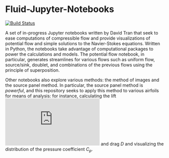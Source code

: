 # Fluid-Jupyter-Notebooks
[![Build Status](https://travis-ci.com/davidt964/Fluid-Jupyter-Notebooks.svg?branch=main)](https://travis-ci.com/davidt964/Fluid-Jupyter-Notebooks)

A set of in-progress Jupyter notebooks written by David Tran that seek to ease computations of compressible flow and provide visualizations of potential flow and simple solutions to the Navier-Stokes equations. Written in Python, the notebooks take advantage of computational packages to power the calculations and models. The potential flow notebook, in particular, generates streamlines for various flows such as uniform flow, source/sink, doublet, and combinations of the previous flows using the principle of superposition.

Other notebooks also explore various methods: the method of images and the source panel method. In particular, the source panel method is *powerful*, and this repository seeks to apply this method to various airfoils for means of analysis: for instance, calculating the lift ![equation](https://latex.codecogs.com/gif.latex?D) and drag $D$ and visualizing the distribution of the pressure coefficient $C_p$.
